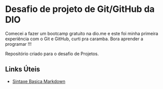 # Desafio de projeto de Git/GitHub da DIO

Comecei a fazer um bootcamp gratuito na dio.me e este foi minha primeira experiência com o Git e GitHub, curti pra caramba. Bora aprender a programar !!!

Repositório criado para o desafio de Projetos. 

## Links Úteis

- [Sintaxe Basica Markdown](https://www.markdownguide.org/)
